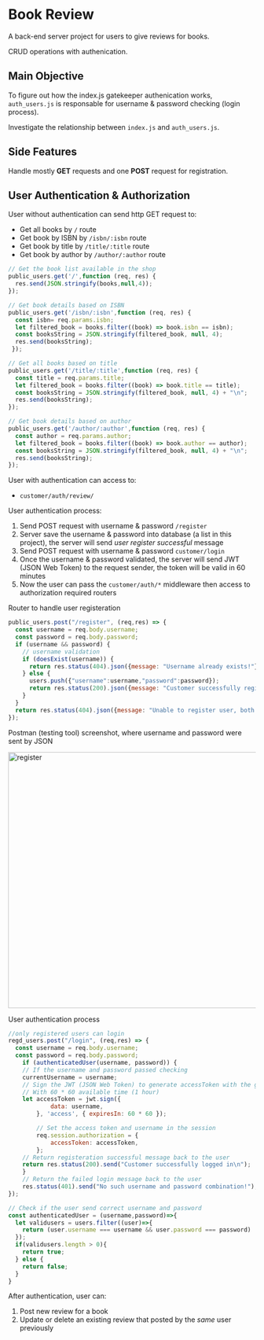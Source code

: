 # Book Review

A back-end server project for users to give reviews for books.

CRUD operations with authenication.

## Main Objective

To figure out how the index.js gatekeeper authenication works, `auth_users.js` is responsable for username & password checking (login process).

Investigate the relationship between `index.js` and `auth_users.js`.

## Side Features 

Handle mostly **GET** requests and one **POST** request for registration.

## User Authentication & Authorization

User without authentication can send http GET request to:
- Get all books by `/` route
- Get book by ISBN by `/isbn/:isbn` route
- Get book by title by `/title/:title` route
- Get book by author by `/author/:author` route

```js
// Get the book list available in the shop
public_users.get('/',function (req, res) {
  res.send(JSON.stringify(books,null,4));
});
```

```js
// Get book details based on ISBN
public_users.get('/isbn/:isbn',function (req, res) {
  const isbn= req.params.isbn;
  let filtered_book = books.filter((book) => book.isbn == isbn);
  const booksString = JSON.stringify(filtered_book, null, 4);
  res.send(booksString);
 });
```

```js
// Get all books based on title
public_users.get('/title/:title',function (req, res) {
  const title = req.params.title;
  let filtered_book = books.filter((book) => book.title == title);
  const booksString = JSON.stringify(filtered_book, null, 4) + "\n";
  res.send(booksString);
});
```

```js
// Get book details based on author
public_users.get('/author/:author',function (req, res) {
  const author = req.params.author;
  let filtered_book = books.filter((book) => book.author == author);
  const booksString = JSON.stringify(filtered_book, null, 4) + "\n";
  res.send(booksString);
});
```

User with authentication can access to:
- `customer/auth/review/`

User authentication process:
1. Send POST request with username & password `/register`
2. Server save the username & password into database (a list in this project), the server will send *user register successful* message
3. Send POST request with username & password `customer/login`
4. Once the username & password validated, the server will send JWT (JSON Web Token) to the request sender, the token will be valid in 60 minutes
5. Now the user can pass the `customer/auth/*` middleware then access to authorization required routers

Router to handle user registeration

```js
public_users.post("/register", (req,res) => {
  const username = req.body.username;
  const password = req.body.password;
  if (username && password) {
    // username validation
    if (doesExist(username)) { 
      return res.status(404).json({message: "Username already exists!"});   
    } else {
      users.push({"username":username,"password":password});
      return res.status(200).json({message: "Customer successfully registred. Now you can login"});
    }
  } 
  return res.status(404).json({message: "Unable to register user, both username and password must be filled!"});
});
```

Postman (testing tool) screenshot, where username and password were sent by JSON

<img width="521" alt="register" src="https://github.com/James-Z-Zhang00/book-review-server/assets/144994336/d36e71cd-e439-4dbd-84cf-e2a2a0576da5">

User authentication process

```js
//only registered users can login
regd_users.post("/login", (req,res) => {
  const username = req.body.username;
  const password = req.body.password;
    if (authenticatedUser(username, password)) {
    // If the username and password passed checking
    currentUsername = username;
    // Sign the JWT (JSON Web Token) to generate accessToken with the given username
    // With 60 * 60 available time (1 hour)
    let accessToken = jwt.sign({
            data: username,
        }, 'access', { expiresIn: 60 * 60 });

        // Set the access token and username in the session
        req.session.authorization = {
            accessToken: accessToken,
        };
    // Return registeration successful message back to the user
    return res.status(200).send("Customer successfully logged in\n");
    }
    // Return the failed login message back to the user
    res.status(401).send("No such username and password combination!");
});

// Check if the user send correct username and password
const authenticatedUser = (username,password)=>{ 
  let validusers = users.filter((user)=>{
    return (user.username === username && user.password === password)
  });
  if(validusers.length > 0){
    return true;
  } else {
    return false;
  }
}
```

After authentication, user can:
1. Post new review for a book
2. Update or delete an existing review that posted by the _same_ user previously
